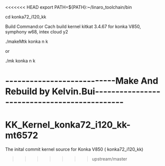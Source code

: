 <<<<<<< HEAD
export PATH=${PATH}:~/linaro_toolchain/bin

cd konka72_i120_kk

Build Command:or Cach build kernel kitkat 3.4.67 for konka V850, symphony w68, intex cloud y2

./makeMtk konka n k

or 

./mk konka n k

---------------------------Make And Rebuild by Kelvin.Bui--------------------------------------------- 
=======
KK_Kernel_konka72_i120_kk-mt6572
================================

The inital commit kernel source for Konka V850 ( konka72_i120_kk)
>>>>>>> upstream/master
